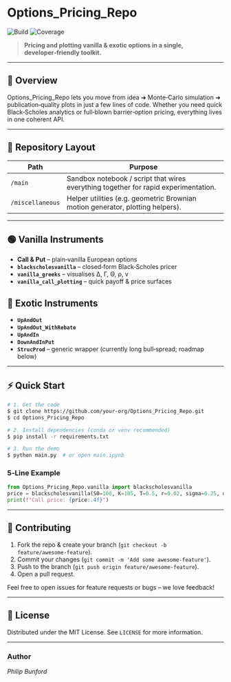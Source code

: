 # Options\_Pricing\_Repo

![Build](https://img.shields.io/badge/build-passing-brightgreen) ![Coverage](https://img.shields.io/badge/coverage-100%25-brightgreen)

> **Pricing and plotting vanilla & exotic options in a single, developer‑friendly toolkit.**

---

## 🚀 Overview

Options\_Pricing\_Repo lets you move from idea ➜ Monte‑Carlo simulation ➜ publication‑quality plots in just a few lines of code. Whether you need quick Black‑Scholes analytics or full‑blown barrier‑option pricing, everything lives in one coherent API.

---

## 📂 Repository Layout

| Path             | Purpose                                                                             |
| ---------------- | ----------------------------------------------------------------------------------- |
| `/main`          | Sandbox notebook / script that wires everything together for rapid experimentation. |
| `/miscellaneous` | Helper utilities (e.g. geometric Brownian motion generator, plotting helpers).      |

---

## 🟢 Vanilla Instruments

* **Call & Put** – plain‑vanilla European options
* **`blackscholesvanilla`** – closed‑form Black‑Scholes pricer
* **`vanilla_greeks`** – visualises Δ, Γ, Θ, ρ, v
* **`vanilla_call_plotting`** – quick payoff & price surfaces

## 🐉 Exotic Instruments

* **`UpAndOut`**
* **`UpAndOut_WithRebate`**
* **`UpAndIn`**
* **`DownAndInPut`**
* **`StrucProd`** – generic wrapper (currently long bull‑spread; roadmap below)

---

## ⚡ Quick Start

```bash
# 1. Get the code
$ git clone https://github.com/your‑org/Options_Pricing_Repo.git
$ cd Options_Pricing_Repo

# 2. Install dependencies (conda or venv recommended)
$ pip install -r requirements.txt

# 3. Run the demo
$ python main.py  # or open main.ipynb
```

### 5‑Line Example

```python
from Options_Pricing_Repo.vanilla import blackscholesvanilla
price = blackscholesvanilla(S0=100, K=105, T=0.5, r=0.02, sigma=0.25, option_type="call")
print(f"Call price: {price:.4f}")
```

---

## 🤝 Contributing

1. Fork the repo & create your branch (`git checkout -b feature/awesome‑feature`).
2. Commit your changes (`git commit -m 'Add some awesome‑feature'`).
3. Push to the branch (`git push origin feature/awesome‑feature`).
4. Open a pull request.

Feel free to open issues for feature requests or bugs – we love feedback!

---

## 📜 License

Distributed under the MIT License. See `LICENSE` for more information.

---

### Author

*Philip Bunford*
